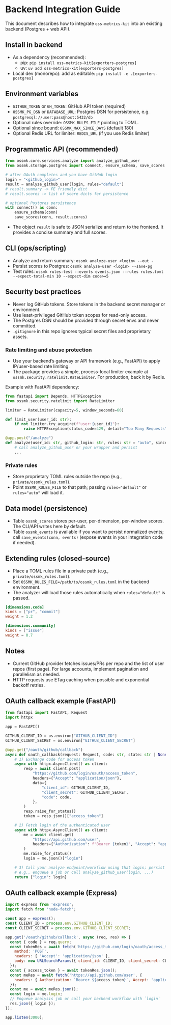 # Backend Integration Guide

This document describes how to integrate `oss-metrics-kit` into an existing backend (Postgres + web API).

## Install in backend

- As a dependency (recommended):
  - pip: `pip install oss-metrics-kit[exporters-postgres]`
  - uv: `uv add oss-metrics-kit[exporters-postgres]`
- Local dev (monorepo): add as editable: `pip install -e .[exporters-postgres]`

## Environment variables

- `GITHUB_TOKEN` or `GH_TOKEN`: GitHub API token (required)
- `OSSMK_PG_DSN` or `DATABASE_URL`: Postgres DSN for persistence, e.g. `postgresql://user:pass@host:5432/db`
- Optional rules override: `OSSMK_RULES_FILE` pointing to TOML.
- Optional since bound: `OSSMK_MAX_SINCE_DAYS` (default 180)
- Optional Redis URL for limiter: `REDIS_URL` (if you use Redis limiter)

## Programmatic API (recommended)

```python
from ossmk.core.services.analyze import analyze_github_user
from ossmk.storage.postgres import connect, ensure_schema, save_scores

# after OAuth completes and you have GitHub login
login = "<github_login>"
result = analyze_github_user(login, rules="default")
# result.summary -> FE friendly dict
# result.scores -> list of score dicts for persistence

# optional Postgres persistence
with connect() as conn:
    ensure_schema(conn)
    save_scores(conn, result.scores)
```

- The object `result` is safe to JSON serialize and return to the frontend. It provides a concise summary and full scores.

## CLI (ops/scripting)

- Analyze and return summary: `ossmk analyze-user <login> --out -`
- Persist scores to Postgres: `ossmk analyze-user <login> --save-pg`
 - Test rules: `ossmk rules-test --events events.json --rules rules.toml --expect-total-min 10 --expect-dim code>=5`

## Security best practices

- Never log GitHub tokens. Store tokens in the backend secret manager or environment.
- Use least-privileged GitHub token scopes for read-only access.
- The Postgres DSN should be provided through secret envs and never committed.
- `.gitignore` in this repo ignores typical secret files and proprietary assets.

### Rate limiting and abuse protection

- Use your backend’s gateway or API framework (e.g., FastAPI) to apply IP/user-based rate limiting.
- The package provides a simple, process-local limiter example at `ossmk.security.ratelimit.RateLimiter`. For production, back it by Redis.

Example with FastAPI dependency:

```python
from fastapi import Depends, HTTPException
from ossmk.security.ratelimit import RateLimiter

limiter = RateLimiter(capacity=5, window_seconds=60)

def limit_user(user_id: str):
    if not limiter.try_acquire(f"user:{user_id}"):
        raise HTTPException(status_code=429, detail="Too Many Requests")

@app.post("/analyze")
def analyze(user_id: str, github_login: str, rules: str = "auto", since: str = "90d", _=Depends(lambda: limit_user(user_id))):
    # call analyze_github_user or your wrapper and persist
    ...
```

### Private rules

- Store proprietary TOML rules outside the repo (e.g., `private/ossmk_rules.toml`).
- Point `OSSMK_RULES_FILE` to that path; passing `rules="default"` or `rules="auto"` will load it.

## Data model (persistence)

- Table `ossmk_scores` stores per-user, per-dimension, per-window scores. The CLI/API writes here by default.
- Table `ossmk_events` is available if you want to persist normalized events; call `save_events(conn, events)` (expose events in your integration code if needed).

## Extending rules (closed-source)

- Place a TOML rules file in a private path (e.g., `private/ossmk_rules.toml`).
- Set `OSSMK_RULES_FILE=/path/to/ossmk_rules.toml` in the backend environment.
- The analyzer will load those rules automatically when `rules="default"` is passed.

```toml
[dimensions.code]
kinds = ["pr", "commit"]
weight = 1.2

[dimensions.community]
kinds = ["issue"]
weight = 0.7
```

## Notes

- Current GitHub provider fetches issues/PRs per repo and the list of user repos (first page). For large accounts, implement pagination and parallelism as needed.
- HTTP requests use ETag caching when possible and exponential backoff retries.

## OAuth callback example (FastAPI)

```python
from fastapi import FastAPI, Request
import httpx

app = FastAPI()

GITHUB_CLIENT_ID = os.environ["GITHUB_CLIENT_ID"]
GITHUB_CLIENT_SECRET = os.environ["GITHUB_CLIENT_SECRET"]

@app.get("/oauth/github/callback")
async def oauth_callback(request: Request, code: str, state: str | None = None):
    # 1) Exchange code for access token
    async with httpx.AsyncClient() as client:
        resp = await client.post(
            "https://github.com/login/oauth/access_token",
            headers={"Accept": "application/json"},
            data={
                "client_id": GITHUB_CLIENT_ID,
                "client_secret": GITHUB_CLIENT_SECRET,
                "code": code,
            },
        )
        resp.raise_for_status()
        token = resp.json()["access_token"]

    # 2) Fetch login of the authenticated user
    async with httpx.AsyncClient() as client:
        me = await client.get(
            "https://api.github.com/user",
            headers={"Authorization": f"Bearer {token}", "Accept": "application/vnd.github+json"},
        )
        me.raise_for_status()
        login = me.json()["login"]

    # 3) Call your analyze endpoint/workflow using that login; persist scores and render UI
    # e.g., enqueue a job or call analyze_github_user(login, ...)
    return {"login": login}
```

## OAuth callback example (Express)

```js
import express from 'express';
import fetch from 'node-fetch';

const app = express();
const CLIENT_ID = process.env.GITHUB_CLIENT_ID;
const CLIENT_SECRET = process.env.GITHUB_CLIENT_SECRET;

app.get('/oauth/github/callback', async (req, res) => {
  const { code } = req.query;
  const tokenRes = await fetch('https://github.com/login/oauth/access_token', {
    method: 'POST',
    headers: { 'Accept': 'application/json' },
    body: new URLSearchParams({ client_id: CLIENT_ID, client_secret: CLIENT_SECRET, code }),
  });
  const { access_token } = await tokenRes.json();
  const meRes = await fetch('https://api.github.com/user', {
    headers: { Authorization: `Bearer ${access_token}`, Accept: 'application/vnd.github+json' },
  });
  const me = await meRes.json();
  const login = me.login;
  // Enqueue analysis job or call your backend workflow with `login`
  res.json({ login });
});

app.listen(3000);
```

